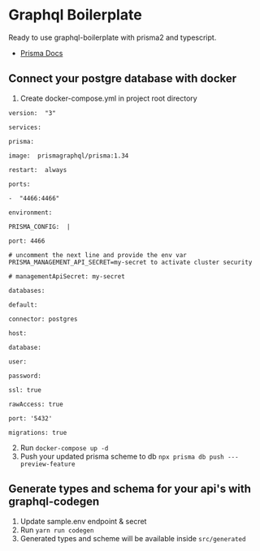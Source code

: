 # Graphql Boilerplate

Ready to use graphql-boilerplate with prisma2 and typescript.

- [Prisma Docs](https://www.prisma.io/docs/getting-started/setup-prisma/start-from-scratch-typescript-postgres)

## Connect your postgre database with docker

1.  Create docker-compose.yml in project root directory

```
version:  "3"

services:

prisma:

image:  prismagraphql/prisma:1.34

restart:  always

ports:

-  "4466:4466"

environment:

PRISMA_CONFIG:  |

port: 4466

# uncomment the next line and provide the env var PRISMA_MANAGEMENT_API_SECRET=my-secret to activate cluster security

# managementApiSecret: my-secret

databases:

default:

connector: postgres

host:

database:

user:

password:

ssl: true

rawAccess: true

port: '5432'

migrations: true
```

2.  Run `docker-compose up -d`
3.  Push your updated prisma scheme to db
    `npx prisma db push ---preview-feature`

## Generate types and schema for your api's with graphql-codegen

1.  Update sample.env endpoint & secret
2.  Run `yarn run codegen`
3.  Generated types and scheme will be available inside `src/generated`
